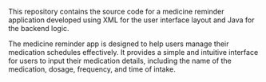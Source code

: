 This repository contains the source code for a medicine reminder application developed using XML for the user interface layout and Java for the backend logic.

The medicine reminder app is designed to help users manage their medication schedules effectively. It provides a simple and intuitive interface for users to input their medication details, including the name of the medication, dosage, frequency, and time of intake.
